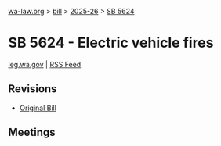 [wa-law.org](/) > [bill](/bill/) > [2025-26](/bill/2025-26/) > [SB 5624](/bill/2025-26/sb/5624/)

# SB 5624 - Electric vehicle fires
[leg.wa.gov](https://app.leg.wa.gov/billsummary?BillNumber=5624&Year=2025&Initiative=false) | [RSS Feed](./rss.xml)

## Revisions
* [Original Bill](1/)

## Meetings
